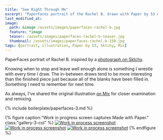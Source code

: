 ```yaml
---
title: "See Right Through Me"
excerpt: "PaperFaces portrait of the Rachel B. drawn with Paper by 53 on an iPad."
last_modified_at: 
image: 
  path: &image /assets/images/paperfaces-rachel-b.jpg 
  feature: *image
  teaser: /assets/images/paperfaces-rachel-b-teaser.jpg
  thumbnail: /assets/images/paperfaces-rachel-b-150.jpg
tags: [portrait, illustration, Paper by 53, Sktchy, Mix]
---
```


PaperFaces portrait of Rachel B. inspired by a [photograph on Sktchy](http://sktchy.com/Ptkxs ).

Knowing when to stop and leave well enough alone is something I wrestle with every time I draw. The in-between draws tend to be more interesting than the finished piece just because all of the blanks have been filled in. Something I need to remember for next time.

As always, I've shared the original illustration [on Mix](https://mix.fiftythree.com/11098-Michael-Rose/1795397) for closer examination and remixing.

{% include boilerplate/paperfaces-3.md %}

{% figure caption:"Work in progress screen captures Made with Paper." class:"gallery-3-col" %}
[![Work in process screenshot](/assets/images/paperfaces-rachel-b-process-1-600.jpg)](/assets/images/paperfaces-rachel-b-process-1-lg.jpg) [![Work in process screenshot](/assets/images/paperfaces-rachel-b-process-2-600.jpg)](/assets/images/paperfaces-rachel-b-process-2-lg.jpg) [![Work in process screenshot](/assets/images/paperfaces-rachel-b-process-3-600.jpg)](/assets/images/paperfaces-rachel-b-process-3-lg.jpg)
{% endfigure %}
